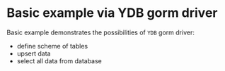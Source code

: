# Basic example via YDB gorm driver

Basic example demonstrates the possibilities of `YDB` gorm driver:
 - define scheme of tables
 - upsert data
 - select all data from database

